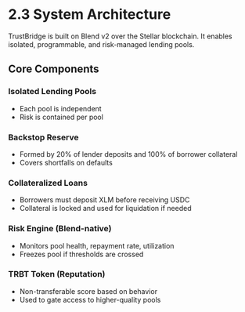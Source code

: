 # 2.3 System Architecture

TrustBridge is built on Blend v2 over the Stellar blockchain. It enables isolated, programmable, and risk-managed lending pools.

## Core Components

### Isolated Lending Pools
- Each pool is independent
- Risk is contained per pool

### Backstop Reserve
- Formed by 20% of lender deposits and 100% of borrower collateral
- Covers shortfalls on defaults

### Collateralized Loans
- Borrowers must deposit XLM before receiving USDC
- Collateral is locked and used for liquidation if needed

### Risk Engine (Blend-native)
- Monitors pool health, repayment rate, utilization
- Freezes pool if thresholds are crossed

### TRBT Token (Reputation)
- Non-transferable score based on behavior
- Used to gate access to higher-quality pools
